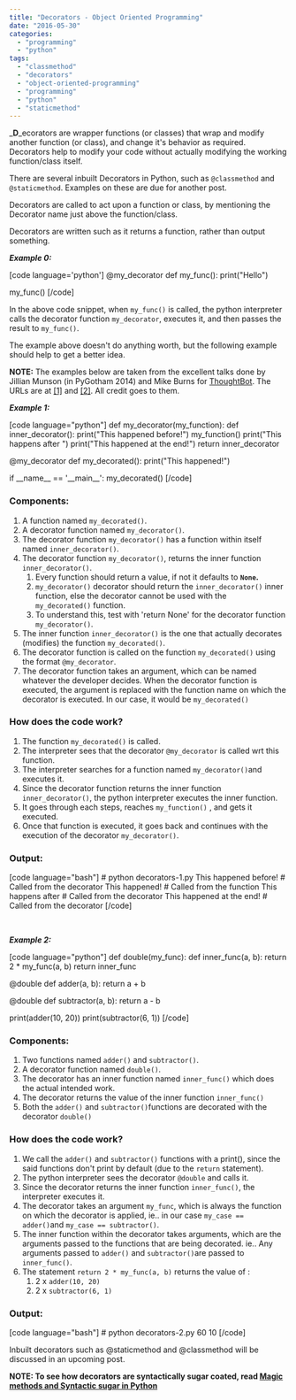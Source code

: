 ```yaml
---
title: "Decorators - Object Oriented Programming"
date: "2016-05-30"
categories: 
  - "programming"
  - "python"
tags: 
  - "classmethod"
  - "decorators"
  - "object-oriented-programming"
  - "programming"
  - "python"
  - "staticmethod"
---
```


_**D**_ecorators are wrapper functions (or classes) that wrap and modify another function (or class), and change it's behavior as required. Decorators help to modify your code without actually modifying the working function/class itself.

There are several inbuilt Decorators in Python, such as `@classmethod` and `@staticmethod`. Examples on these are due for another post.

Decorators are called to act upon a function or class, by mentioning the Decorator name just above the function/class.

Decorators are written such as it returns a function, rather than output something.

_**Example 0:**_

\[code language='python'\] @my\_decorator def my\_func(): print("Hello")

my\_func() \[/code\]

In the above code snippet, when `my_func()` is called, the python interpreter calls the decorator function `my_decorator`, executes it, and then passes the result to `my_func()`.

The example above doesn't do anything worth, but the following example should help to get a better idea.

**NOTE:** The examples below are taken from the excellent talks done by Jillian Munson (in PyGotham 2014) and Mike Burns for [ThoughtBot](https://www.youtube.com/channel/UCUR1pFG_3XoZn3JNKjulqZg). The URLs are at [\[1\]](https://www.youtube.com/watch?v=yW0cK3IxlHc) and [\[2\]](https://www.youtube.com/watch?v=Slf1b3yUocc). All credit goes to them.

_**Example 1:**_

\[code language="python"\] def my\_decorator(my\_function): def inner\_decorator(): print("This happened before!") my\_function() print("This happens after ") print("This happened at the end!") return inner\_decorator

@my\_decorator def my\_decorated(): print("This happened!")

if \_\_name\_\_ == '\_\_main\_\_': my\_decorated() \[/code\]

### **Components:**

1. A function named `my_decorated()`.
2. A decorator function named `my_decorator()`.
3. The decorator function `my_decorator()` has a function within itself named `inner_decorator()`.
4. The decorator function `my_decorator()`, returns the inner function `inner_decorator()`.
    1. Every function should return a value, if not it defaults to **`None`.**
    2. `my_decorator()` decorator should return the `inner_decorator()` inner function, else the decorator cannot be used with the `my_decorated()` function.
    3. To understand this, test with 'return None' for the decorator function `my_decorator()`.
5. The inner function `inner_decorator()` is the one that actually decorates (modifies) the function `my_decorated()`.
6. The decorator function is called on the function `my_decorated()` using the format `@my_decorator`.
7. The decorator function takes an argument, which can be named whatever the developer decides. When the decorator function is executed, the argument is replaced with the function name on which the decorator is executed. In our case, it would be `my_decorated()`

### **How does the code work?**

1. The function `my_decorated()` is called.
2. The interpreter sees that the decorator `@my_decorator` is called wrt this function.
3. The interpreter searches for a function named `my_decorator()`and executes it.
4. Since the decorator function returns the inner function `inner_decorator()`, the python interpreter executes the inner function.
5. It goes through each steps, reaches `my_function()` , and gets it executed.
6. Once that function is executed, it goes back and continues with the execution of the decorator `my_decorator()`.

### **Output:**

\[code language="bash"\] # python decorators-1.py This happened before! # Called from the decorator This happened! # Called from the function This happens after # Called from the decorator This happened at the end! # Called from the decorator \[/code\]

 

_**Example 2:**_

\[code language="python"\] def double(my\_func): def inner\_func(a, b): return 2 \* my\_func(a, b) return inner\_func

@double def adder(a, b): return a + b

@double def subtractor(a, b): return a - b

print(adder(10, 20)) print(subtractor(6, 1)) \[/code\]

### **Components:**

1. Two functions named `adder()` and `subtractor()`.
2. A decorator function named `double()`.
3. The decorator has an inner function named `inner_func()` which does the actual intended work.
4. The decorator returns the value of the inner function `inner_func()`
5. Both the `adder()` and `subtractor()`functions are decorated with the decorator `double()`

### **How does the code work?**

1. We call the `adder()` and `subtractor()` functions with a print(), since the said functions don't print by default (due to the `return` statement).
2. The python interpreter sees the decorator `@double` and calls it.
3. Since the decorator returns the inner function `inner_func()`, the interpreter executes it.
4. The decorator takes an argument `my_func`, which is always the function on which the decorator is applied, ie.. in our case `my_case == adder()`and `my_case == subtractor()`.
5. The inner function within the decorator takes arguments, which are the arguments passed to the functions that are being decorated. ie.. Any arguments passed to `adder()` and `subtractor()`are passed to `inner_func()`.
6. The statement `return 2 * my_func(a, b)` returns the value of :
    1. 2 x `adder(10, 20)`
    2. 2 x `subtractor(6, 1)`

### **Output:**

\[code language="bash"\] # python decorators-2.py 60 10 \[/code\]

Inbuilt decorators such as @staticmethod and @classmethod will be discussed in an upcoming post.

**NOTE: To see how decorators are syntactically sugar coated, read [Magic methods and Syntactic sugar in Python](https://arvimal.wordpress.com/2016/06/02/magic-methods-in-python/)**
